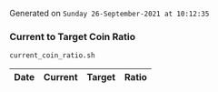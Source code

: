 Generated on `Sunday 26-September-2021 at 10:12:35`

### Current to Target Coin Ratio
`current_coin_ratio.sh`

Date|Current|Target|Ratio
---|---|---|---
